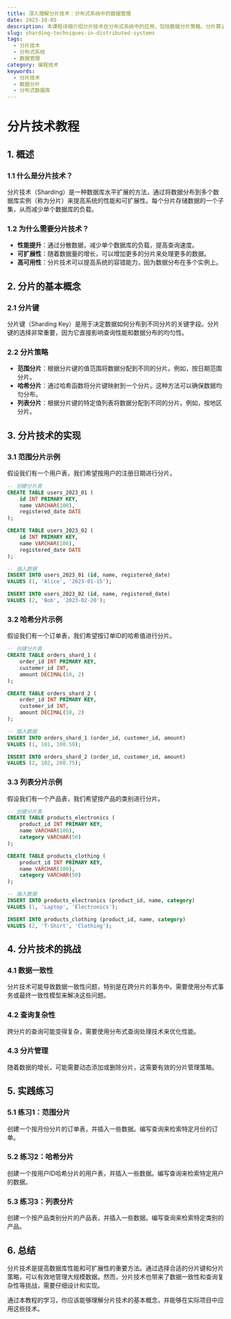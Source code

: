 ```yaml
---
title: 深入理解分片技术：分布式系统中的数据管理
date: 2023-10-05
description: 本课程详细介绍分片技术在分布式系统中的应用，包括数据分片策略、分片算法、以及如何优化分片以提高系统性能和可扩展性。
slug: sharding-techniques-in-distributed-systems
tags:
  - 分片技术
  - 分布式系统
  - 数据管理
category: 编程技术
keywords:
  - 分片技术
  - 数据分片
  - 分布式数据库
---
```


# 分片技术教程

## 1. 概述

### 1.1 什么是分片技术？
分片技术（Sharding）是一种数据库水平扩展的方法，通过将数据分布到多个数据库实例（称为分片）来提高系统的性能和可扩展性。每个分片存储数据的一个子集，从而减少单个数据库的负载。

### 1.2 为什么需要分片技术？
- **性能提升**：通过分散数据，减少单个数据库的负载，提高查询速度。
- **可扩展性**：随着数据量的增长，可以增加更多的分片来处理更多的数据。
- **高可用性**：分片技术可以提高系统的容错能力，因为数据分布在多个实例上。

## 2. 分片的基本概念

### 2.1 分片键
分片键（Sharding Key）是用于决定数据如何分布到不同分片的关键字段。分片键的选择非常重要，因为它直接影响查询性能和数据分布的均匀性。

### 2.2 分片策略
- **范围分片**：根据分片键的值范围将数据分配到不同的分片。例如，按日期范围分片。
- **哈希分片**：通过哈希函数将分片键映射到一个分片。这种方法可以确保数据均匀分布。
- **列表分片**：根据分片键的特定值列表将数据分配到不同的分片。例如，按地区分片。

## 3. 分片技术的实现

### 3.1 范围分片示例
假设我们有一个用户表，我们希望按用户的注册日期进行分片。

```sql
-- 创建分片表
CREATE TABLE users_2023_01 (
    id INT PRIMARY KEY,
    name VARCHAR(100),
    registered_date DATE
);

CREATE TABLE users_2023_02 (
    id INT PRIMARY KEY,
    name VARCHAR(100),
    registered_date DATE
);

-- 插入数据
INSERT INTO users_2023_01 (id, name, registered_date)
VALUES (1, 'Alice', '2023-01-15');

INSERT INTO users_2023_02 (id, name, registered_date)
VALUES (2, 'Bob', '2023-02-20');
```

### 3.2 哈希分片示例
假设我们有一个订单表，我们希望按订单ID的哈希值进行分片。

```sql
-- 创建分片表
CREATE TABLE orders_shard_1 (
    order_id INT PRIMARY KEY,
    customer_id INT,
    amount DECIMAL(10, 2)
);

CREATE TABLE orders_shard_2 (
    order_id INT PRIMARY KEY,
    customer_id INT,
    amount DECIMAL(10, 2)
);

-- 插入数据
INSERT INTO orders_shard_1 (order_id, customer_id, amount)
VALUES (1, 101, 100.50);

INSERT INTO orders_shard_2 (order_id, customer_id, amount)
VALUES (2, 102, 200.75);
```

### 3.3 列表分片示例
假设我们有一个产品表，我们希望按产品的类别进行分片。

```sql
-- 创建分片表
CREATE TABLE products_electronics (
    product_id INT PRIMARY KEY,
    name VARCHAR(100),
    category VARCHAR(50)
);

CREATE TABLE products_clothing (
    product_id INT PRIMARY KEY,
    name VARCHAR(100),
    category VARCHAR(50)
);

-- 插入数据
INSERT INTO products_electronics (product_id, name, category)
VALUES (1, 'Laptop', 'Electronics');

INSERT INTO products_clothing (product_id, name, category)
VALUES (2, 'T-Shirt', 'Clothing');
```

## 4. 分片技术的挑战

### 4.1 数据一致性
分片技术可能导致数据一致性问题，特别是在跨分片的事务中。需要使用分布式事务或最终一致性模型来解决这些问题。

### 4.2 查询复杂性
跨分片的查询可能变得复杂，需要使用分布式查询处理技术来优化性能。

### 4.3 分片管理
随着数据的增长，可能需要动态添加或删除分片，这需要有效的分片管理策略。

## 5. 实践练习

### 5.1 练习1：范围分片
创建一个按月份分片的订单表，并插入一些数据。编写查询来检索特定月份的订单。

### 5.2 练习2：哈希分片
创建一个按用户ID哈希分片的用户表，并插入一些数据。编写查询来检索特定用户的数据。

### 5.3 练习3：列表分片
创建一个按产品类别分片的产品表，并插入一些数据。编写查询来检索特定类别的产品。

## 6. 总结
分片技术是提高数据库性能和可扩展性的重要方法。通过选择合适的分片键和分片策略，可以有效地管理大规模数据。然而，分片技术也带来了数据一致性和查询复杂性等挑战，需要仔细设计和实现。

通过本教程的学习，你应该能够理解分片技术的基本概念，并能够在实际项目中应用这些技术。